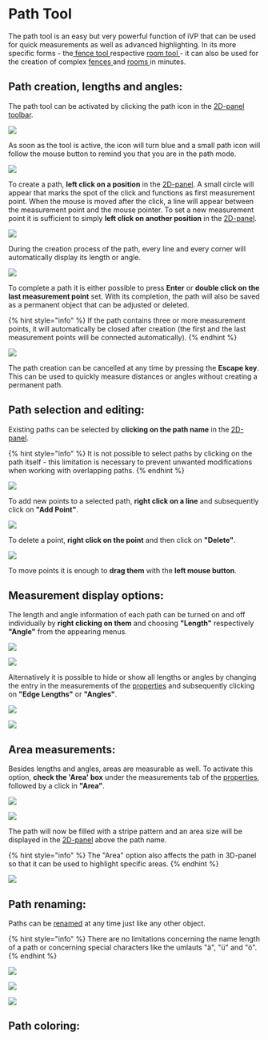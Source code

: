 # Path Tool

The path tool is an easy but very powerful function of iVP that can be used for quick measurements as well as advanced highlighting. In its more specific forms - the[ fence tool ](fence-tool.md)respective [room tool ](the-room-tool.md)- it can also be used for the creation of complex [fences ](fence-tool.md#creating-a-fence)and [rooms ](the-room-tool.md#creating-a-room)in minutes.

## Path creation, lengths and angles:

The path tool can be activated by clicking the path icon in the [2D-panel toolbar](../user-interface/the-2d-panel.md#the-toolbar-of-the-2d-panel).

![](../../../.gitbook/assets/iVP\_guide\_path\_tool\_menu\_icon.jpg)

As soon as the tool is active, the icon will turn blue and a small path icon will follow the mouse button to remind you that you are in the path mode.

![](../../../.gitbook/assets/iVP\_guide\_path\_tool\_mouse\_icon.jpg)

To create a path, **left click on a position** in the [2D-panel](../user-interface/the-2d-panel.md). A small circle will appear that marks the spot of the click and functions as first measurement point. When the mouse is moved after the click, a line will appear between the measurement point and the mouse pointer. To set a new measurement point it is sufficient to simply **left click on another position** in the [2D-panel](../user-interface/the-2d-panel.md).

![](../../../.gitbook/assets/iVP\_path\_tool\_draw\_path\_line.jpg)

During the creation process of the path, every line and every corner will automatically display its length or angle.

![](../../../.gitbook/assets/iVP\_path\_tool\_draw\_path\_angle.jpg)

To complete a path it is either possible to press **Enter** or **double click on the last measurement point** set. With its completion, the path will also be saved as a permanent object that can be adjusted or deleted.

{% hint style="info" %}
If the path contains three or more measurement points, it will automatically be closed after creation (the first and the last measurement points will be connected automatically).
{% endhint %}

![](../../../.gitbook/assets/iVP\_path\_tool\_draw\_path\_path\_panel.jpg)

The path creation can be cancelled at any time by pressing the **Escape key**. This can be used to quickly measure distances or angles without creating a permanent path.

## Path selection and editing:

Existing paths can be selected by **clicking on the path name** in the [2D-panel](../user-interface/the-2d-panel.md).

{% hint style="info" %}
It is not possible to select paths by clicking on the path itself - this limitation is necessary to prevent unwanted modifications when working with overlapping paths.
{% endhint %}

![](../../../.gitbook/assets/iVP\_path\_tool\_path\_selection.jpg)

To add new points to a selected path, **right click on a line** and subsequently click on **"Add Point"**.

![](../../../.gitbook/assets/iVP\_path\_tool\_draw\_path\_right\_click\_line\_menu.jpg)

To delete a point, **right click on the point** and then click on **"Delete"**.

![](../../../.gitbook/assets/iVP\_path\_tool\_draw\_path\_right\_click\_point\_menu.jpg)

To move points it is enough to **drag them** with the **left mouse button**.

## Measurement display options:

The length and angle information of each path can be turned on and off individually by **right clicking on them** and choosing **"Length"** respectively **"Angle"** from the appearing menus.

![](../../../.gitbook/assets/iVP\_path\_tool\_draw\_path\_right\_click\_line\_menu.jpg)

![](../../../.gitbook/assets/iVP\_path\_tool\_draw\_path\_right\_click\_point\_menu.jpg)

Alternatively it is possible to hide or show all lengths or angles by changing the entry in the measurements of the [properties](../user-interface/the-info-panel.md) and subsequently clicking on **"Edge Lengths"** or **"Angles"**.

![](../../../.gitbook/assets/iVP\_path\_tool\_draw\_path\_path\_panel.jpg)

![](../../../.gitbook/assets/iVP\_path\_tool\_list\_right\_click\_menu\_measurements.jpg)

## Area measurements:

Besides lengths and angles, areas are measurable as well. To activate this option, **check the 'Area' box** under the measurements tab of the [properties](../user-interface/the-info-panel.md), followed by a click in **"Area"**.

![](../../../.gitbook/assets/iVP\_path\_tool\_draw\_path\_path\_panel.jpg)

![](../../../.gitbook/assets/iVP\_path\_tool\_list\_right\_click\_menu\_area.jpg)

The path will now be filled with a stripe pattern and an area size will be displayed in the [2D-panel](../user-interface/the-2d-panel.md) above the path name.

{% hint style="info" %}
The "Area" option also affects the path in 3D-panel so that it can be used to highlight specific areas.
{% endhint %}

![](../../../.gitbook/assets/iVP\_path\_tool\_draw\_path\_area.jpg)

## Path renaming:

Paths can be [renamed](/the-tree-view/renaming-objects-and-folders) at any time just like any other object.

{% hint style="info" %}
There are no limitations concerning the name length of a path or concerning special characters like the umlauts "ä", "ü" and "ö".
{% endhint %}

![](../../../.gitbook/assets/iVP\_path\_tool\_draw\_path\_path\_panel.jpg)

![](../../../.gitbook/assets/iVP\_path\_tool\_list\_right\_click\_menu\_rename.jpg)

![](../../../.gitbook/assets/iVP\_path\_tool\_list\_rename.jpg)

## Path coloring:

